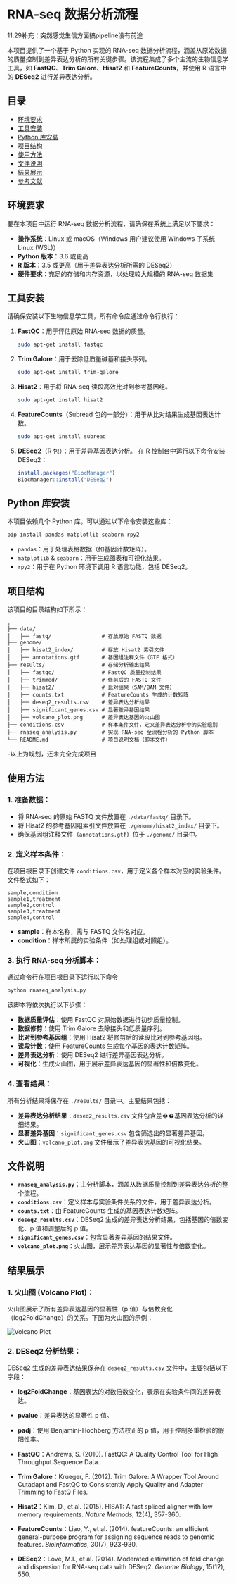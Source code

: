 # RNA-seq 数据分析流程
11.29补充：突然感觉生信方面搞pipeline没有前途

本项目提供了一个基于 Python 实现的 RNA-seq 数据分析流程，涵盖从原始数据的质量控制到差异表达分析的所有关键步骤。该流程集成了多个主流的生物信息学工具，如 **FastQC**、**Trim Galore**、**Hisat2** 和 **FeatureCounts**，并使用 R 语言中的 **DESeq2** 进行差异表达分析。

## 目录

- [环境要求](#环境要求)
- [工具安装](#工具安装)
- [Python 库安装](#Python-库安装)
- [项目结构](#项目结构)
- [使用方法](#使用方法)
- [文件说明](#文件说明)
- [结果展示](#结果展示)
- [参考文献](#参考文献)

## 环境要求

要在本项目中运行 RNA-seq 数据分析流程，请确保在系统上满足以下要求：

- **操作系统**：Linux 或 macOS（Windows 用户建议使用 Windows 子系统 Linux (WSL)）
- **Python 版本**：3.6 或更高
- **R 版本**：3.5 或更高（用于差异表达分析所需的 DESeq2）
- **硬件要求**：充足的存储和内存资源，以处理较大规模的 RNA-seq 数据集

## 工具安装

请确保安装以下生物信息学工具，所有命令应通过命令行执行：

1. **FastQC**：用于评估原始 RNA-seq 数据的质量。
    ```bash
    sudo apt-get install fastqc
    ```

2. **Trim Galore**：用于去除低质量碱基和接头序列。
    ```bash
    sudo apt-get install trim-galore
    ```

3. **Hisat2**：用于将 RNA-seq 读段高效比对到参考基因组。
    ```bash
    sudo apt-get install hisat2
    ```

4. **FeatureCounts**（Subread 包的一部分）：用于从比对结果生成基因表达计数。
    ```bash
    sudo apt-get install subread
    ```

5. **DESeq2**（R 包）：用于差异基因表达分析。
    在 R 控制台中运行以下命令安装 DESeq2：
    ```R
    install.packages("BiocManager")
    BiocManager::install("DESeq2")
    ```

## Python 库安装

本项目依赖几个 Python 库。可以通过以下命令安装这些库：

```bash
pip install pandas matplotlib seaborn rpy2
```

- `pandas`：用于处理表格数据（如基因计数矩阵）。
- `matplotlib` & `seaborn`：用于生成图表和可视化结果。
- `rpy2`：用于在 Python 环境下调用 R 语言功能，包括 DESeq2。

## 项目结构

该项目的目录结构如下所示：

```text
.
├── data/
│   ├── fastq/                # 存放原始 FASTQ 数据
├── genome/
│   ├── hisat2_index/         # 存放 Hisat2 索引文件
│   ├── annotations.gtf       # 基因组注释文件（GTF 格式）
├── results/                  # 存储分析输出结果
│   ├── fastqc/               # FastQC 质量控制结果
│   ├── trimmed/              # 修剪后的 FASTQ 文件
│   ├── hisat2/               # 比对结果（SAM/BAM 文件）
│   ├── counts.txt            # FeatureCounts 生成的计数矩阵
│   ├── deseq2_results.csv    # 差异表达分析结果
│   ├── significant_genes.csv # 显著差异基因结果
│   ├── volcano_plot.png      # 差异表达基因的火山图
├── conditions.csv            # 样本条件文件，定义差异表达分析中的实验组别
├── rnaseq_analysis.py        # 实现 RNA-seq 全流程分析的 Python 脚本
└── README.md                 # 项目说明文档（即本文件）
```
-以上为规划，还未完全完成项目

## 使用方法

### 1. 准备数据：

- 将 RNA-seq 的原始 FASTQ 文件放置在 `./data/fastq/` 目录下。
- 将 Hisat2 的参考基因组索引文件放置在 `./genome/hisat2_index/` 目录下。
- 确保基因组注释文件（`annotations.gtf`）位于 `./genome/` 目录中。

### 2. 定义样本条件：

在项目根目录下创建文件 `conditions.csv`，用于定义各个样本对应的实验条件。文件格式如下：

```csv
sample,condition
sample1,treatment
sample2,control
sample3,treatment
sample4,control
```

- **sample**：样本名称，需与 FASTQ 文件名对应。
- **condition**：样本所属的实验条件（如处理组或对照组）。

### 3. 执行 RNA-seq 分析脚本：

通过命令行在项目根目录下运行以下命令

```bash
python rnaseq_analysis.py
```

该脚本将依次执行以下步骤：

- **数据质量评估**：使用 FastQC 对原始数据进行初步质量控制。
- **数据修剪**：使用 Trim Galore 去除接头和低质量序列。
- **比对到参考基因组**：使用 Hisat2 将修剪后的读段比对到参考基因组。
- **读段计数**：使用 FeatureCounts 生成每个基因的表达计数矩阵。
- **差异表达分析**：使用 DESeq2 进行差异基因表达分析。
- **可视化**：生成火山图，用于展示差异表达基因的显著性和倍数变化。

### 4. 查看结果：

所有分析结果将保存在 `./results/` 目录中。主要结果包括：
- **差异表达分析结果**：`deseq2_results.csv` 文件包含差��基因表达分析的详细结果。
- **显著差异基因**：`significant_genes.csv` 包含筛选出的显著差异基因。
- **火山图**：`volcano_plot.png` 文件展示了差异表达基因的可视化结果。

## 文件说明

- **`rnaseq_analysis.py`**：主分析脚本，涵盖从数据质量控制到差异表达分析的整个流程。
- **`conditions.csv`**：定义样本与实验条件关系的文件，用于差异表达分析。
- **`counts.txt`**：由 FeatureCounts 生成的基因表达计数矩阵。
- **`deseq2_results.csv`**：DESeq2 生成的差异表达分析结果，包括基因的倍数变化、p 值和调整后的 p 值。
- **`significant_genes.csv`**：包含显著差异基因的结果文件。
- **`volcano_plot.png`**：火山图，展示差异表达基因的显著性与倍数变化。

## 结果展示

### 1. 火山图 (Volcano Plot)：

火山图展示了所有差异表达基因的显著性（p 值）与倍数变化（log2FoldChange）的关系。下图为火山图的示例：

![Volcano Plot](./results/volcano_plot.png)

### 2. DESeq2 分析结果：

DESeq2 生成的差异表达结果保存在 `deseq2_results.csv` 文件中，主要包括以下字段：

- **log2FoldChange**：基因表达的对数倍数变化，表示在实验条件间的差异表达。
- **pvalue**：差异表达的显著性 p 值。
- **padj**：使用 Benjamini-Hochberg 方法校正的 p 值，用于控制多重检验的假阳性率。


- **FastQC**：Andrews, S. (2010). FastQC: A Quality Control Tool for High Throughput Sequence Data.
- **Trim Galore**：Krueger, F. (2012). Trim Galore: A Wrapper Tool Around Cutadapt and FastQC to Consistently Apply Quality and Adapter Trimming to FastQ Files.
- **Hisat2**：Kim, D., et al. (2015). HISAT: A fast spliced aligner with low memory requirements. *Nature Methods*, 12(4), 357-360.
- **FeatureCounts**：Liao, Y., et al. (2014). featureCounts: an efficient general-purpose program for assigning sequence reads to genomic features. *Bioinformatics*, 30(7), 923-930.
- **DESeq2**：Love, M.I., et al. (2014). Moderated estimation of fold change and dispersion for RNA-seq data with DESeq2. *Genome Biology*, 15(12), 550.
